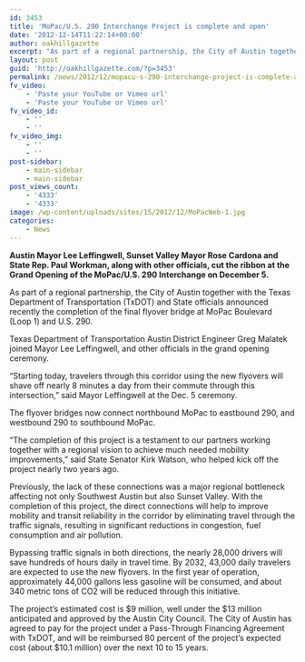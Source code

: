 ```yaml
---
id: 3453
title: 'MoPac/U.S. 290 Interchange Project is complete and open'
date: '2012-12-14T11:22:14+00:00'
author: oakhillgazette
excerpt: "As part of a regional partnership, the City of Austin together with the Texas Department of Transportation (TxDOT) and State officials announced recently the completion of the final flyover bridge at MoPac Boulevard (Loop 1) and U.S. 290.\n\n    Texas Department of Transportation Austin District Engineer Greg Malatek joined Mayor Lee Leffingwell, and other officials in the grand opening ceremony."
layout: post
guid: 'http://oakhillgazette.com/?p=3453'
permalink: /news/2012/12/mopacu-s-290-interchange-project-is-complete-and-open/
fv_video:
    - 'Paste your YouTube or Vimeo url'
    - 'Paste your YouTube or Vimeo url'
fv_video_id:
    - ''
    - ''
fv_video_img:
    - ''
    - ''
post-sidebar:
    - main-sidebar
    - main-sidebar
post_views_count:
    - '4333'
    - '4333'
image: /wp-content/uploads/sites/15/2012/12/MoPacWeb-1.jpg
categories:
    - News
---
```


**Austin Mayor Lee Leffingwell, Sunset Valley Mayor Rose Cardona and State Rep. Paul Workman, along with other officials, cut the ribbon at the Grand Opening of the MoPac/U.S. 290 Interchange on December 5.**

As part of a regional partnership, the City of Austin together with the Texas Department of Transportation (TxDOT) and State officials announced recently the completion of the final flyover bridge at MoPac Boulevard (Loop 1) and U.S. 290.

Texas Department of Transportation Austin District Engineer Greg Malatek joined Mayor Lee Leffingwell, and other officials in the grand opening ceremony.

“Starting today, travelers through this corridor using the new flyovers will shave off nearly 8 minutes a day from their commute through this intersection,” said Mayor Leffingwell at the Dec. 5 ceremony.

The flyover bridges now connect northbound MoPac to eastbound 290, and westbound 290 to southbound MoPac.

“The completion of this project is a testament to our partners working together with a regional vision to achieve much needed mobility improvements,” said State Senator Kirk Watson, who helped kick off the project nearly two years ago.

Previously, the lack of these connections was a major regional bottleneck affecting not only Southwest Austin but also Sunset Valley. With the completion of this project, the direct connections will help to improve mobility and transit reliability in the corridor by eliminating travel through the traffic signals, resulting in significant reductions in congestion, fuel consumption and air pollution.

Bypassing traffic signals in both directions, the nearly 28,000 drivers will save hundreds of hours daily in travel time. By 2032, 43,000 daily travelers are expected to use the new flyovers. In the first year of operation, approximately 44,000 gallons less gasoline will be consumed, and about 340 metric tons of CO2 will be reduced through this initiative.

The project’s estimated cost is $9 million, well under the $13 million anticipated and approved by the Austin City Council. The City of Austin has agreed to pay for the project under a Pass-Through Financing Agreement with TxDOT, and will be reimbursed 80 percent of the project’s expected cost (about $10.1 million) over the next 10 to 15 years.